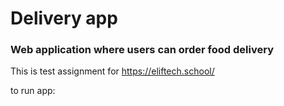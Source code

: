# Delivery app

### Web application where users can order food delivery

This is test assignment for https://eliftech.school/ 

to run app: